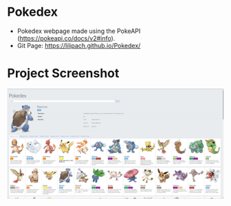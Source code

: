 # Pokedex
- Pokedex webpage made using the PokeAPI (https://pokeapi.co/docs/v2#info). 
- Git Page: https://lilipach.github.io/Pokedex/

# Project Screenshot
![plotting your blocks](https://github.com/lilipach/Pokedex/blob/main/project_screenshot.png)

